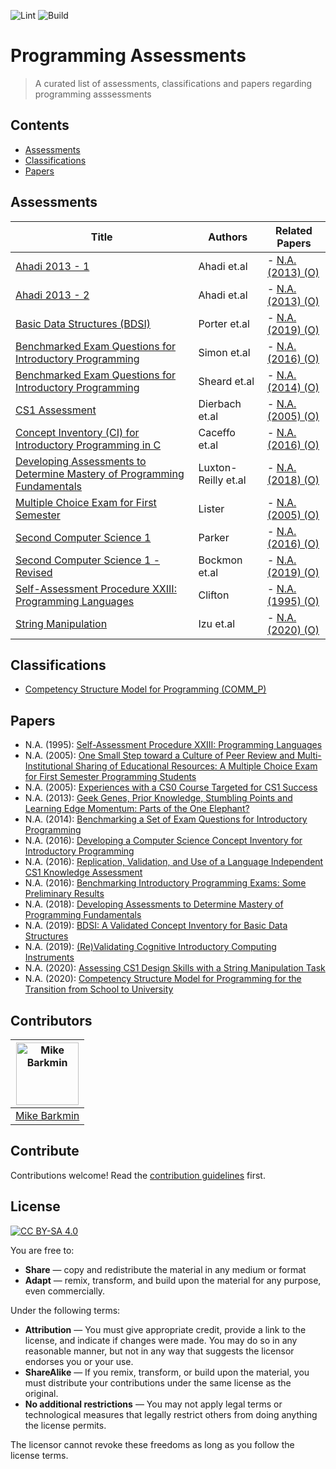 ![Lint](https://github.com/mikebarkmin/awesome-programming-assessments/workflows/Lint/badge.svg)
![Build](https://github.com/mikebarkmin/awesome-programming-assessments/workflows/Build/badge.svg)

# Programming Assessments

 > A curated list of assessments, classifications and papers regarding programming asssessments

## Contents

- [Assessments](#assessments)
- [Classifications](#classifications)
- [Papers](#papers)


## Assessments

| Title | Authors | Related Papers |
| ----- | ------- | -------------- |
| [Ahadi 2013 - 1](/ahadi_2013_1.html) | Ahadi et.al | - [N.A. (2013) (O)](#ahadi_2013) |
| [Ahadi 2013 - 2](/ahadi_2013_2.html) | Ahadi et.al | - [N.A. (2013) (O)](#ahadi_2013) |
| [Basic Data Structures (BDSI)](/porter_2019.html) | Porter et.al | - [N.A. (2019) (O)](#porter_2019) |
| [Benchmarked Exam Questions for Introductory Programming](/simon_2016.html) | Simon et.al | - [N.A. (2016) (O)](#simon_2016) |
| [Benchmarked Exam Questions for Introductory Programming](/sheard_2014.html) | Sheard et.al | - [N.A. (2014) (O)](#sheard_2014) |
| [CS1 Assessment](/dierbach_2005.html) | Dierbach et.al | - [N.A. (2005) (O)](#dierbach_2005) |
| [Concept Inventory (CI) for Introductory Programming in C](/caceffo_2016.html) | Caceffo et.al | - [N.A. (2016) (O)](#caceffo_2016) |
| [Developing Assessments to Determine Mastery of Programming Fundamentals](/luxton-reilly_2018.html) | Luxton-Reilly et.al | - [N.A. (2018) (O)](#luxton-reilly_2018) |
| [Multiple Choice Exam for First Semester](/lister_2005.html) | Lister | - [N.A. (2005) (O)](#lister_2005) |
| [Second Computer Science 1](/parker_2016.html) | Parker | - [N.A. (2016) (O)](#parker_2016) |
| [Second Computer Science 1 - Revised](/bockmon_2019.html) | Bockmon et.al | - [N.A. (2019) (O)](#bockmon_2019) |
| [Self-Assessment Procedure XXIII: Programming Languages](/clifton_1995.html) | Clifton | - [N.A. (1995) (O)](#clifton_1995) |
| [String Manipulation](/izu_2020.html) | Izu et.al | - [N.A. (2020) (O)](#izu_2020) |


## Classifications

- [Competency Structure Model for Programming (COMM_P)](/commp_model.html)


## Papers

- <a id="clifton_1995">N.A. (1995)</a>: [Self-Assessment Procedure XXIII: Programming Languages](https://doi.org/10.1145/203356.203378)
- <a id="lister_2005">N.A. (2005)</a>: [One Small Step toward a Culture of Peer Review and Multi-Institutional Sharing of Educational Resources: A Multiple Choice Exam for First Semester Programming Students]()
- <a id="dierbach_2005">N.A. (2005)</a>: [Experiences with a CS0 Course Targeted for CS1 Success](https://doi.org/10.1145/1047344.1047453)
- <a id="ahadi_2013">N.A. (2013)</a>: [Geek Genes, Prior Knowledge, Stumbling Points and Learning Edge Momentum: Parts of the One Elephant?](https://doi.org/10.1145/2493394.2493416)
- <a id="sheard_2014">N.A. (2014)</a>: [Benchmarking a Set of Exam Questions for Introductory Programming]()
- <a id="caceffo_2016">N.A. (2016)</a>: [Developing a Computer Science Concept Inventory for Introductory Programming](https://doi.org/10.1145/2839509.2844559)
- <a id="parker_2016">N.A. (2016)</a>: [Replication, Validation, and Use of a Language Independent CS1 Knowledge Assessment](https://doi.org/10.1145/2960310.2960316)
- <a id="simon_2016">N.A. (2016)</a>: [Benchmarking Introductory Programming Exams: Some Preliminary Results](https://doi.org/10.1145/2960310.2960337)
- <a id="luxton-reilly_2018">N.A. (2018)</a>: [Developing Assessments to Determine Mastery of Programming Fundamentals](https://doi.org/10.1145/3174781.3174784)
- <a id="porter_2019">N.A. (2019)</a>: [BDSI: A Validated Concept Inventory for Basic Data Structures](https://doi.org/10.1145/3291279.3339404)
- <a id="bockmon_2019">N.A. (2019)</a>: [(Re)Validating Cognitive Introductory Computing Instruments](https://doi.org/10.1145/3287324.3287372)
- <a id="izu_2020">N.A. (2020)</a>: [Assessing CS1 Design Skills with a String Manipulation Task](https://doi.org/10.1145/3341525.3387382)
- <a id="barkmin_2020">N.A. (2020)</a>: [Competency Structure Model for Programming for the Transition from School to University](https://doi.org/10.1145/3421590.3421591)


## Contributors


|  [<img alt="Mike Barkmin" src="https://avatars1.githubusercontent.com/u/2592379?s=460&u=d599a9f90b2c8e8b3d328d3f02bce36043bcfe76&v=4" width="100px">](https://www.barkmin.eu) |
|-------------- | 
| [Mike Barkmin](https://www.barkmin.eu) | 



## Contribute

Contributions welcome! Read the [contribution guidelines](contributing.md) first.


## License

[![CC BY-SA 4.0](https://mirrors.creativecommons.org/presskit/buttons/88x31/svg/by-sa.svg)](https://creativecommons.org/licenses/by-sa/4.0)

You are free to:
- **Share** — copy and redistribute the material in any medium or format
- **Adapt** — remix, transform, and build upon the material for any purpose, even commercially.

Under the following terms:

- **Attribution** — You must give appropriate credit, provide a link to the license, and indicate if changes were made. You may do so in any reasonable manner, but not in any way that suggests the licensor endorses you or your use.
- **ShareAlike** — If you remix, transform, or build upon the material, you must distribute your contributions under the same license as the original.
- **No additional restrictions** — You may not apply legal terms or technological measures that legally restrict others from doing anything the license permits.

The licensor cannot revoke these freedoms as long as you follow the license terms.
